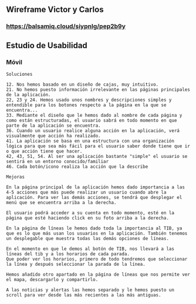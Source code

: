 ## Wireframe Victor y Carlos

### https://balsamiq.cloud/siypnlg/pep2b9y

## Estudio de Usabilidad

### Móvil

    Soluciones

    12. Nos hemos basado en un diseño de cajas, muy intuitivo.
    21. No hemos puesto información irrelevante en las páginas principales de la aplicación.
    22, 23 y 24. Hemos usado unos nombres y descripciones simples y entendible para los botones respecto a la página en la que se encuentra...
    33. Mediante el diseño que le hemos dado al nombre de cada página y como están estructuradas, el usuario sabrá en todo momento en que parte de la aplicación se encuentra.
    36. Cuando un usuario realice alguna acción en la aplicación, verá visualmente que acción ha realizado.
    41. La aplicación se basa en una estructura con una organización lógica para que sea más fácil para el usuario saber donde tiene que ir o que acción tiene que hacer.
    42, 43, 51, 54. Al ser una aplicación bastante "simple" el usuario se sentirá en un entorno conocido/familiar
    46. Cada botón/icono realiza la acción que la describe

    Mejoras
    
    En la página principal de la aplicación hemos dado importancia a las 4-5 acciones que más puede realizar un usuario cuando abre la aplicación. Para ver las demás acciones, se tendrá que desplegar el menú que se encuentra arriba a la derecha.

    El usuario podrá acceder a su cuenta en todo momento, esté en la página que esté haciendo click en su foto arriba a la derecha.

    En la página de líneas le hemos dado toda la importancia al TIB, ya que es lo que más usan los usuarios en la aplicación. También tenemos un desplegable que muestra todas las demás opciones de líneas.

    En el momento en que le demos al botón de TIB, nos llevará a las líneas del tib y a los horarios de cada parada. 
    Que poder ver los horarios, primero de todo tendremos que seleccionar la línea y después seleccionar la parada de la línea.

    Hemos añadido otro apartado en la página de líneas que nos permite ver el mapa, descargarlo y compartirlo.

    A las noticias y alertas las hemos separado y le hemos puesto un scroll para ver desde las más recientes a las más antiguas.